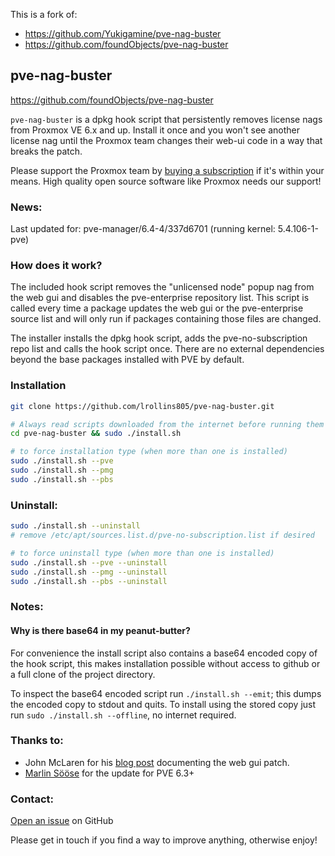 This is a fork of:
- https://github.com/Yukigamine/pve-nag-buster
- https://github.com/foundObjects/pve-nag-buster


## pve-nag-buster 
https://github.com/foundObjects/pve-nag-buster

`pve-nag-buster` is a dpkg hook script that persistently removes license nags
from Proxmox VE 6.x and up. Install it once and you won't see another license
nag until the Proxmox team  changes their web-ui code in a way that breaks the patch.

Please support the Proxmox team by [buying a subscription](https://www.proxmox.com/en/proxmox-ve/pricing) if it's within your
means. High quality open source software like Proxmox needs our support!

### News:

Last updated for: pve-manager/6.4-4/337d6701 (running kernel: 5.4.106-1-pve)

### How does it work?

The included hook script removes the "unlicensed node" popup nag from the web
gui and disables the pve-enterprise repository list. This script is called
every time a package updates the web gui or the pve-enterprise source list and
will only run if packages containing those files are changed.

The installer installs the dpkg hook script, adds the pve-no-subscription repo list
and calls the hook script once. There are no external dependencies beyond the base
packages installed with PVE by default.

### Installation
```sh
git clone https://github.com/lrollins805/pve-nag-buster.git

# Always read scripts downloaded from the internet before running them with sudo
cd pve-nag-buster && sudo ./install.sh

# to force installation type (when more than one is installed)
sudo ./install.sh --pve
sudo ./install.sh --pmg
sudo ./install.sh --pbs
```

### Uninstall:
```sh
sudo ./install.sh --uninstall
# remove /etc/apt/sources.list.d/pve-no-subscription.list if desired

# to force uninstall type (when more than one is installed)
sudo ./install.sh --pve --uninstall
sudo ./install.sh --pmg --uninstall
sudo ./install.sh --pbs --uninstall
```

### Notes:

#### Why is there base64 in my peanut-butter?

For convenience the install script also contains a base64 encoded copy of the
hook script, this makes installation possible without access to github or a
full clone of the project directory.

To inspect the base64 encoded script run `./install.sh --emit`; this dumps the
encoded copy to stdout and quits. To install using the stored copy just run
`sudo ./install.sh --offline`, no internet required.

### Thanks to:

- John McLaren for his [blog post](https://www.reddit.com/user/seaqueue) documenting the web gui patch.
- [Marlin Sööse](https://github.com/msoose) for the update for PVE 6.3+

### Contact:

[Open an issue](https://github.com/foundObjects/pve-nag-buster/issues) on GitHub

Please get in touch if you find a way to improve anything, otherwise enjoy!

